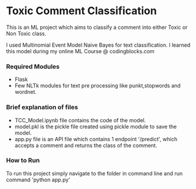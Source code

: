 # Toxic Comment Classification

This is an ML project which aims to classify a comment into either Toxic or Non Toxic class.  

I used Multinomial Event Model Naive Bayes for text classification. I learned this model during my online ML Course @ codingblocks.com  

### Required Modules 

- Flask
- Few NLTk modules for text pre processing like punkt,stopwords and wordnet.

### Brief explanation of files
- TCC_Model.ipynb file contains the code of the model.
- model.pkl is the pickle file created using pickle module to save the model.  
- app.py file is an API file which contains 1 endpoint '/predict', which accepts a comment and returns the class of the comment.

### How to Run
To run this project simply navigate to the folder in command line and run command 'python app.py'